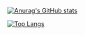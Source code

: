 [![Anurag's GitHub stats](https://github-readme-stats.vercel.app/api?username=Geek-Egret&bg_color=bfad6f&text_color=474d49&title_color=0b88bb&locale=cn)](https://github.com/anuraghazra/github-readme-stats)

[![Top Langs](https://github-readme-stats.vercel.app/api/top-langs/?username=Geek-Egret&layout=donut&bg_color=bfad6f&title_color=0b88bb&locale=cn)](https://github.com/anuraghazra/github-readme-stats)
